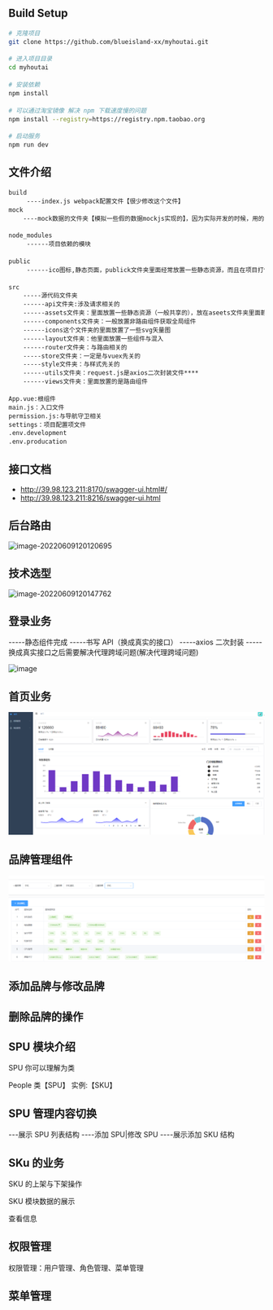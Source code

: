 ## Build Setup

```bash
# 克隆项目
git clone https://github.com/blueisland-xx/myhoutai.git

# 进入项目目录
cd myhoutai

# 安装依赖
npm install

# 可以通过淘宝镜像 解决 npm 下载速度慢的问题
npm install --registry=https://registry.npm.taobao.org

# 启动服务
npm run dev
```

## 文件介绍

```bash
build
     ----index.js webpack配置文件【很少修改这个文件】
mock
    ----mock数据的文件夹【模拟一些假的数据mockjs实现的】，因为实际开发的时候，用的是真实的接口

node_modules
     ------项目依赖的模块

public
     ------ico图标,静态页面，publick文件夹里面经常放置一些静态资源，而且在项目打包的时候webpack不会编译这个文件夹，原封不动的打包到dist文件夹里面

src
    -----源代码文件夹
    ------api文件夹:涉及请求相关的
    ------assets文件夹：里面放置一些静态资源（一般共享的），放在aseets文件夹里面静态资源，在webpack打包的时候，会进行编译
    ------components文件夹：一般放置非路由组件获取全局组件
    ------icons这个文件夹的里面放置了一些svg矢量图
    ------layout文件夹：他里面放置一些组件与混入
    ------router文件夹：与路由相关的
    -----store文件夹：一定是与vuex先关的
    -----style文件夹：与样式先关的
    ------utils文件夹：request.js是axios二次封装文件****
    ------views文件夹：里面放置的是路由组件

App.vue:根组件
main.js：入口文件
permission.js:与导航守卫相关
settings：项目配置项文件
.env.development
.env.producation
```

## 接口文档
- http://39.98.123.211:8170/swagger-ui.html#/
- http://39.98.123.211:8216/swagger-ui.html

## 后台路由

![image-20220609120120695](https://150-9155-1312350958.cos.ap-chengdu.myqcloud.com/img202206091350089.png)

## 技术选型

![image-20220609120147762](https://150-9155-1312350958.cos.ap-chengdu.myqcloud.com/img202206091350091.png)

## 登录业务

-----静态组件完成
-----书写 API（换成真实的接口）
-----axios 二次封装
-----换成真实接口之后需要解决代理跨域问题(解决代理跨域问题)

![image](https://github.com/blueisland-xx/image-store/blob/master/image/back1.png)

## 首页业务

![image](https://github.com/blueisland-xx/image-store/blob/master/image/index.png)

## 品牌管理组件

![image](https://github.com/blueisland-xx/image-store/blob/master/image/product.png)

## 添加品牌与修改品牌


## 删除品牌的操作

## SPU 模块介绍

SPU 你可以理解为类

People 类【SPU】
实例:【SKU】

## SPU 管理内容切换

---展示 SPU 列表结构
----添加 SPU|修改 SPU
----展示添加 SKU 结构

## SKu 的业务

SKU 的上架与下架操作

SKU 模块数据的展示

查看信息


## 权限管理

权限管理：用户管理、角色管理、菜单管理

## 菜单管理

